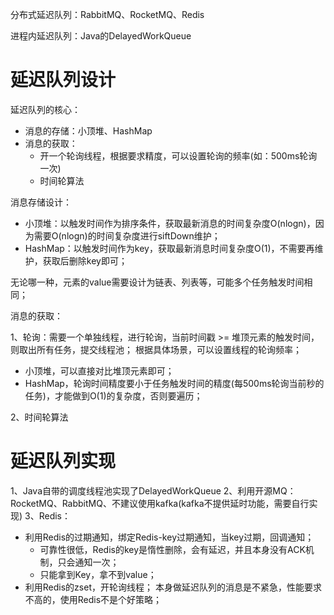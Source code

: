 分布式延迟队列：RabbitMQ、RocketMQ、Redis

进程内延迟队列：Java的DelayedWorkQueue

# 延迟队列设计

延迟队列的核心：
- 消息的存储：小顶堆、HashMap
- 消息的获取：
  - 开一个轮询线程，根据要求精度，可以设置轮询的频率(如：500ms轮询一次)
  - 时间轮算法

消息存储设计：
- 小顶堆：以触发时间作为排序条件，获取最新消息的时间复杂度O(nlogn)，因为需要O(nlogn)的时间复杂度进行siftDown维护；
- HashMap：以触发时间作为key，获取最新消息时间复杂度O(1)，不需要再维护，获取后删除key即可；

无论哪一种，元素的value需要设计为链表、列表等，可能多个任务触发时间相同；

消息的获取：

1、轮询：需要一个单独线程，进行轮询，当前时间戳 >= 堆顶元素的触发时间，则取出所有任务，提交线程池；
根据具体场景，可以设置线程的轮询频率；
- 小顶堆，可以直接对比堆顶元素即可；
- HashMap，轮询时间精度要小于任务触发时间的精度(每500ms轮询当前秒的任务)，才能做到O(1)的复杂度，否则要遍历；

2、时间轮算法


# 延迟队列实现

1、Java自带的调度线程池实现了DelayedWorkQueue
2、利用开源MQ：RocketMQ、RabbitMQ、不建议使用kafka(kafka不提供延时功能，需要自行实现)
3、Redis：
- 利用Redis的过期通知，绑定Redis-key过期通知，当key过期，回调通知；
  - 可靠性很低，Redis的key是惰性删除，会有延迟，并且本身没有ACK机制，只会通知一次；
  - 只能拿到Key，拿不到value；
- 利用Redis的zset，开轮询线程；
本身做延迟队列的消息是不紧急，性能要求不高的，使用Redis不是个好策略；
